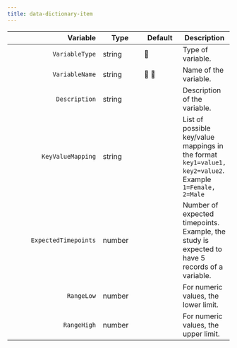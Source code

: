 ```yaml
---
title: data-dictionary-item
---
```


<table data-full-width="true"><thead><tr><th width="240" align="right">Variable</th><th width="98.00000000000003">Type</th><th width="87">Default</th><th>Description</th></tr></thead><tbody><tr><td align="right"><code>VariableType</code></td><td>string</td><td><span data-gb-custom-inline data-tag="emoji" data-code="1f534">🔴</span></td><td>Type of variable.</td></tr><tr><td align="right"><code>VariableName</code></td><td>string</td><td><span data-gb-custom-inline data-tag="emoji" data-code="1f534">🔴</span> <span data-gb-custom-inline data-tag="emoji" data-code="1f535">🔵</span></td><td>Name of the variable.</td></tr><tr><td align="right"><code>Description</code></td><td>string</td><td></td><td>Description of the variable.</td></tr><tr><td align="right"><code>KeyValueMapping</code></td><td>string</td><td></td><td>List of possible key/value mappings in the format <code>key1=value1, key2=value2</code>. Example <code>1=Female, 2=Male</code></td></tr><tr><td align="right"><code>ExpectedTimepoints</code></td><td>number</td><td></td><td>Number of expected timepoints. Example, the study is expected to have 5 records of a variable.</td></tr><tr><td align="right"><code>RangeLow</code></td><td>number</td><td></td><td>For numeric values, the lower limit.</td></tr><tr><td align="right"><code>RangeHigh</code></td><td>number</td><td></td><td>For numeric values, the upper limit.</td></tr></tbody></table>
